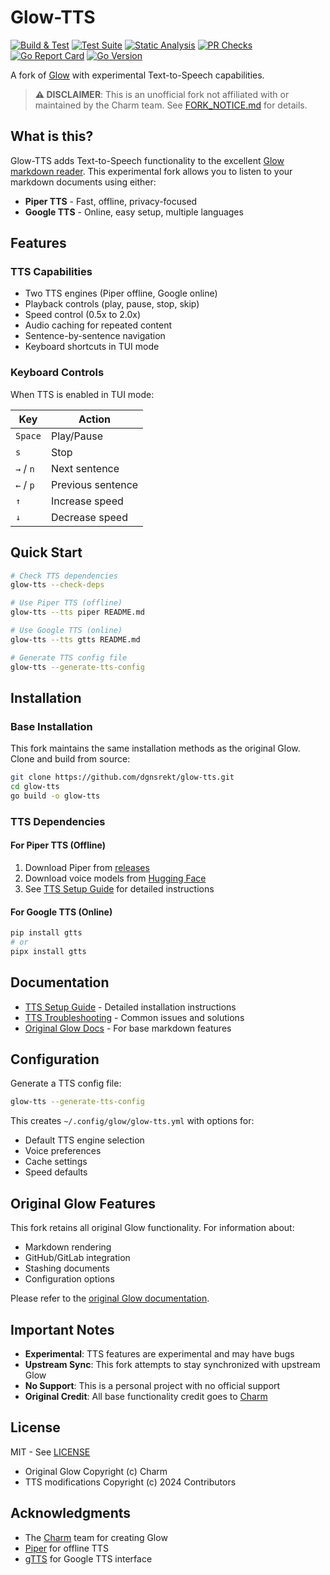 # Glow-TTS

[![Build & Test](https://github.com/charmbracelet/glow/actions/workflows/build.yml/badge.svg)](https://github.com/charmbracelet/glow/actions/workflows/build.yml)
[![Test Suite](https://github.com/charmbracelet/glow/actions/workflows/test.yml/badge.svg)](https://github.com/charmbracelet/glow/actions/workflows/test.yml)
[![Static Analysis](https://github.com/charmbracelet/glow/actions/workflows/static-analysis.yml/badge.svg)](https://github.com/charmbracelet/glow/actions/workflows/static-analysis.yml)
[![PR Checks](https://github.com/charmbracelet/glow/actions/workflows/pr.yml/badge.svg)](https://github.com/charmbracelet/glow/actions/workflows/pr.yml)
[![Go Report Card](https://goreportcard.com/badge/github.com/charmbracelet/glow)](https://goreportcard.com/report/github.com/charmbracelet/glow)
[![Go Version](https://img.shields.io/github/go-mod/go-version/charmbracelet/glow)](go.mod)

A fork of [Glow](https://github.com/charmbracelet/glow) with experimental Text-to-Speech capabilities.

> **⚠️ DISCLAIMER**: This is an unofficial fork not affiliated with or maintained by the Charm team. See [FORK_NOTICE.md](FORK_NOTICE.md) for details.

## What is this?

Glow-TTS adds Text-to-Speech functionality to the excellent [Glow markdown reader](https://github.com/charmbracelet/glow). This experimental fork allows you to listen to your markdown documents using either:

- **Piper TTS** - Fast, offline, privacy-focused
- **Google TTS** - Online, easy setup, multiple languages

## Features

### TTS Capabilities
- Two TTS engines (Piper offline, Google online)
- Playback controls (play, pause, stop, skip)
- Speed control (0.5x to 2.0x)
- Audio caching for repeated content
- Sentence-by-sentence navigation
- Keyboard shortcuts in TUI mode

### Keyboard Controls

When TTS is enabled in TUI mode:

| Key | Action |
|-----|--------|
| `Space` | Play/Pause |
| `s` | Stop |
| `→` / `n` | Next sentence |
| `←` / `p` | Previous sentence |
| `↑` | Increase speed |
| `↓` | Decrease speed |

## Quick Start

```bash
# Check TTS dependencies
glow-tts --check-deps

# Use Piper TTS (offline)
glow-tts --tts piper README.md

# Use Google TTS (online)
glow-tts --tts gtts README.md

# Generate TTS config file
glow-tts --generate-tts-config
```

## Installation

### Base Installation

This fork maintains the same installation methods as the original Glow. Clone and build from source:

```bash
git clone https://github.com/dgnsrekt/glow-tts.git
cd glow-tts
go build -o glow-tts
```

### TTS Dependencies

#### For Piper TTS (Offline)
1. Download Piper from [releases](https://github.com/rhasspy/piper/releases)
2. Download voice models from [Hugging Face](https://huggingface.co/rhasspy/piper-voices)
3. See [TTS Setup Guide](docs/TTS_SETUP.md) for detailed instructions

#### For Google TTS (Online)
```bash
pip install gtts
# or
pipx install gtts
```

## Documentation

- [TTS Setup Guide](docs/TTS_SETUP.md) - Detailed installation instructions
- [TTS Troubleshooting](docs/TTS_TROUBLESHOOTING.md) - Common issues and solutions
- [Original Glow Docs](https://github.com/charmbracelet/glow#readme) - For base markdown features

## Configuration

Generate a TTS config file:
```bash
glow-tts --generate-tts-config
```

This creates `~/.config/glow/glow-tts.yml` with options for:
- Default TTS engine selection
- Voice preferences
- Cache settings
- Speed defaults

## Original Glow Features

This fork retains all original Glow functionality. For information about:
- Markdown rendering
- GitHub/GitLab integration  
- Stashing documents
- Configuration options

Please refer to the [original Glow documentation](https://github.com/charmbracelet/glow#readme).

## Important Notes

- **Experimental**: TTS features are experimental and may have bugs
- **Upstream Sync**: This fork attempts to stay synchronized with upstream Glow
- **No Support**: This is a personal project with no official support
- **Original Credit**: All base functionality credit goes to [Charm](https://charm.sh)

## License

MIT - See [LICENSE](LICENSE)

- Original Glow Copyright (c) Charm
- TTS modifications Copyright (c) 2024 Contributors

## Acknowledgments

- The [Charm](https://charm.sh) team for creating Glow
- [Piper](https://github.com/rhasspy/piper) for offline TTS
- [gTTS](https://github.com/pndurette/gTTS) for Google TTS interface